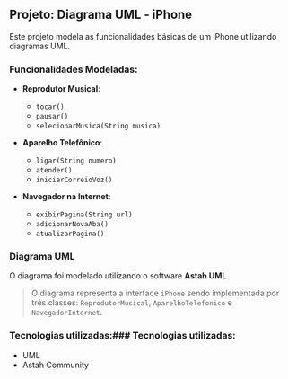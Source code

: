 ## Projeto: Diagrama UML - iPhone

Este projeto modela as funcionalidades básicas de um iPhone utilizando diagramas UML.

### Funcionalidades Modeladas:
- **Reprodutor Musical**:
  - `tocar()`
  - `pausar()`
  - `selecionarMusica(String musica)`

- **Aparelho Telefônico**:
  - `ligar(String numero)`
  - `atender()`
  - `iniciarCorreioVoz()`

- **Navegador na Internet**:
  - `exibirPagina(String url)`
  - `adicionarNovaAba()`
  - `atualizarPagina()`

### Diagrama UML
O diagrama foi modelado utilizando o software **Astah UML**.

> O diagrama representa a interface `iPhone` sendo implementada por três classes: `ReprodutorMusical`, `AparelhoTelefonico` e `NavegadorInternet`.

### Tecnologias utilizadas:### Tecnologias utilizadas:
- UML
- Astah Community
